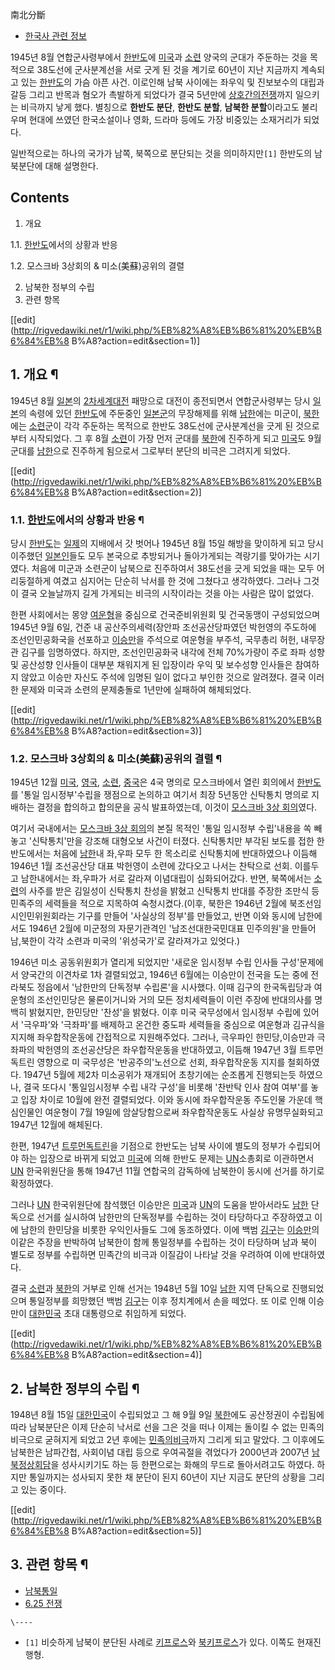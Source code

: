 南北分斷

  * [한국사 관련 정보](%ED%95%9C%EA%B5%AD%EC%82%AC%20%EA%B4%80%EB%A0%A8%20%EC%A0%95%EB%B3%B4.md)  

1945년 8월 연합군사령부에서 [한반도](%ED%95%9C%EB%B0%98%EB%8F%84.md)에
[미국](%EB%AF%B8%EA%B5%AD.md)과 [소련](%EC%86%8C%EB%A0%A8.md) 양국의 군대가 주둔하는 것을
목적으로 38도선에 군사분계선을 서로 긋게 된 것을 계기로 60년이 지난 지금까지 계속되고 있는
[한반도](%ED%95%9C%EB%B0%98%EB%8F%84.md)의 가슴 아픈 사건. 이로인해 남북 사이에는 좌우익 및 진보보수의
대립과 갈등 그리고 반목과 혐오가 촉발하게 되었다가 결국 5년만에 [상호간의전쟁](6.25%20%EC%A0%84%EC%9F%81.md)까지 일으키는 비극까지 낳게 했다. 별칭으로 **한반도 분단**, **한반도
분할**, **남북한 분할**이라고도 불리우며 현대에 쓰였던 한국소설이나 영화, 드라마 등에도 가장 비중있는 소재거리가 되었다.

일반적으로는 하나의 국가가 남쪽, 북쪽으로 분단되는 것을 의미하지만`[1]` 한반도의 남북분단에 대해 설명한다.

## Contents

    

1. 개요 
    

1.1. [한반도](%ED%95%9C%EB%B0%98%EB%8F%84.md)에서의 상황과 반응

1.2. 모스크바 3상회의 & 미소(美蘇)공위의 결렬

2. 남북한 정부의 수립 
3. 관련 항목 

[[edit](http://rigvedawiki.net/r1/wiki.php/%EB%82%A8%EB%B6%81%20%EB%B6%84%EB%8
B%A8?action=edit&section=1)]

## 1. 개요 ¶

1945년 8월 [일본](%EC%9D%BC%EB%B3%B8.md)의 [2차세계대전](2%EC%B0%A8%20%EC%84%B8%EA%B3%84%EB%8C%80%EC%A0%84.md) 패망으로 대전이 종전되면서
연합군사령부는 당시 [일본](%EC%9D%BC%EB%B3%B8.md)의 속령에 있던
[한반도](%ED%95%9C%EB%B0%98%EB%8F%84.md)에 주둔중인
[일본군](%EC%9D%BC%EB%B3%B8%EA%B5%B0.md)의 무장해제를 위해
[남한](%EB%82%A8%ED%95%9C.md)에는 미군이, [북한](%EB%B6%81%ED%95%9C.md)에는
[소련](%EC%86%8C%EB%A0%A8.md)군이 각각 주둔하는 목적으로 한반도 38도선에 군사분계선을 긋게 된 것으로부터
시작되었다. 그 후 8월 [소련](%EC%86%8C%EB%A0%A8.md)이 가장 먼저 군대를
[북한](%EB%B6%81%ED%95%9C.md)에 진주하게 되고 [미국](%EB%AF%B8%EA%B5%AD.md)도 9월 군대를
[남한](%EB%82%A8%ED%95%9C.md)으로 진주하게 됨으로서 그로부터 분단의 비극은 그려지게 되었다.

  

[[edit](http://rigvedawiki.net/r1/wiki.php/%EB%82%A8%EB%B6%81%20%EB%B6%84%EB%8
B%A8?action=edit&section=2)]

### 1.1. [한반도](%ED%95%9C%EB%B0%98%EB%8F%84.md)에서의 상황과 반응 ¶

당시 [한반도](%ED%95%9C%EB%B0%98%EB%8F%84.md)는 [일제](%EC%9D%BC%EC%A0%9C.md)의
지배에서 갓 벗어나 1945년 8월 15일 해방을 맞이하게 되고 당시 이주했던
[일본인](%EC%9D%BC%EB%B3%B8%EC%9D%B8.md)들도 모두 본국으로 추방되거나 돌아가게되는 격랑기를 맞아가는
시기였다. 처음에 미군과 소련군이 남북으로 진주하여서 38도선을 긋게 되었을 때는 모두 어리둥절하게 여겼고 심지어는 단순히 낙서를 한 것에
그쳤다고 생각하였다. 그러나 그것이 결국 오늘날까지 길게 가게되는 비극의 시작이라는 것을 아는 사람은 많이 없었다.

  

한편 사회에서는 몽양 [여운형](%EC%97%AC%EC%9A%B4%ED%98%95.md)을 중심으로 건국준비위원회 및 건국동맹이
구성되었으며 1945년 9월 6일, 건준 내 공산주의세력(장안파 조선공산당파였던 박헌영의 주도하에 조선인민공화국을 선포하고
[이승만](%EC%9D%B4%EC%8A%B9%EB%A7%8C.md)을 주석으로 여운형을 부주석, 국무총리 허헌, 내무장관 김구를
임명하였다. 하지만, 조선인민공화국 내각에 전체 70%가량이 주로 좌파 성향 및 공산성향 인사들이 대부분 채워지게 된 입장이라 우익 및
보수성향 인사들은 참여하지 않았고 이승만 자신도 주석에 임명된 일이 없다고 부인한 것으로 알려졌다. 결국 이러한 문제와 미국과 소련의
문제충돌로 1년만에 실패하여 해체되었다.

  

[[edit](http://rigvedawiki.net/r1/wiki.php/%EB%82%A8%EB%B6%81%20%EB%B6%84%EB%8
B%A8?action=edit&section=3)]

### 1.2. 모스크바 3상회의 & 미소(美蘇)공위의 결렬 ¶

1945년 12월 [미국](%EB%AF%B8%EA%B5%AD.md), [영국](%EC%98%81%EA%B5%AD.md),
[소련](%EC%86%8C%EB%A0%A8.md),
[중국](%EC%A4%91%ED%99%94%EB%AF%BC%EA%B5%AD.md)은 4국 명의로 모스크바에서 열린 회의에서
[한반도](%ED%95%9C%EB%B0%98%EB%8F%84.md)를 '통일 임시정부'수립을 쟁점으로 논의하고 여기서 최장 5년동안
신탁통치 명의로 지배하는 결정을 합의하고 합의문을 공식 발표하였는데, 이것이 [모스크바 3상 회의](%EB%AA%A8%EC%8A%A4%ED%81%AC%EB%B0%94%203%EC%83%81%20%ED%9A%8C%EC%9D%98.md)였다.

  

여기서 국내에서는 [모스크바 3상 회의](%EB%AA%A8%EC%8A%A4%ED%81%AC%EB%B0%94%203%EC%83%81%20%ED%9A%8C%EC%9D%98.md)의 본질 목적인 '통일 임시정부 수립'내용을 쏙 빼놓고 '신탁통치'만을 강조해 대형오보 사건이
터졌다. 신탁통치만 부각된 보도를 접한 한반도에서는 처음에 [남한](%EB%82%A8%ED%95%9C.md)내 좌,우파 모두 한
목소리로 신탁통치에 반대하였으나 이듬해 1946년 1월 조선공산당 대표 박헌영이 소련에 갔다오고 나서는 찬탁으로 선회. 이를두고 남한내에서는
좌,우파가 서로 갈라져 이념대립이 심화되어갔다. 반면, 북쪽에서는 [소련](%EC%86%8C%EB%A0%A8.md)의 사주를 받은
김일성이 신탁통치 찬성을 밝혔고 신탁통치 반대를 주장한 조만식 등 민족주의 세력들을 적으로 지목하여 숙청시켰다.(이후, 북한은 1946년
2월에 북조선임시인민위원회라는 기구를 만들어 '사실상의 정부'를 만들었고, 반면 이와 동시에 남한에서도 1946년 2월에 미군정의
자문기관격인 '남조선대한국민대표 민주의원'을 만들어 남,북한이 각각 소련과 미국의 '위성국가'로 갈라져가고 있엇다.)

  

1946년 미소 공동위원회가 열리게 되었지만 '새로운 임시정부 수립 인사들 구성'문제에서 양국간의 이견차로 1차 결렬되었고, 1946년
6월에는 이승만이 전국을 도는 중에 전라북도 정읍에서 '남한만의 단독정부 수립론'을 시사했다. 이때 김구의 한국독립당과 여운형의 조선인민당은
물론이거니와 거의 모든 정치세력들이 이런 주장에 반대의사를 명백히 밝혔지만, 한민당만 '찬성'을 밝혔다. 이후 미국 국무성에서 임시정부
수립에 있어서 '극우파'와 '극좌파'를 배제하고 온건한 중도파 세력들을 중심으로 여운형과 김규식을 지지해 좌우합작운동에 간접적으로
지원해주었다. 그러나, 극우파인 한민당,이승만과 극좌파의 박헌영의 조선공산당은 좌우합작운동을 반대하였고, 이듬해 1947년 3월 트루먼
독트린 영향으로 미 국무성은 '반공주의'노선으로 선회, 좌우합작운동 지지를 철회하였다. 1947년 5월에 제2차 미소공위가 재개되어
초창기에는 순조롭게 진행되는듯 하였으나, 결국 또다시 '통일임시정부 수립 내각 구성'을 비롯해 '찬반탁 인사 참여 여부'를 놓고 입장 차이로
10월에 완전 결렬되었다. 이와 동시에 좌우합작운동 주도인물 가운데 핵심인물인 여운형이 7월 19일에 암살당함으로써 좌우합작운동도 사실상
유명무실화되고 1947년 12월에 해체된다.

  

한편, 1947년 [트루먼독트린](%ED%8A%B8%EB%A3%A8%EB%A8%BC%20%EB%8F%85%ED%8A%B8%EB%A6%B0.md)을 기점으로
한반도는 남북 사이에 별도의 정부가 수립되어야 하는 입장으로 바뀌게 되었고 [미국](%EB%AF%B8%EA%B5%AD.md)에 의해
한반도 문제는 [UN](UN.md)소총회로 이관하면서 [UN](UN.md) 한국위원단을 통해 1947년 11월 연합국의 감독하에
남북한이 동시에 선거를 하기로 확정하였다.

  

그러나 [UN](UN.md) 한국위원단에 참석했던 이승만은 [미국](%EB%AF%B8%EA%B5%AD.md)과
[UN](UN.md)의 도움을 받아서라도 [남한](%EB%82%A8%ED%95%9C.md) 단독으로 선거를 실시하여 남한만의
단독정부를 수립하는 것이 타당하다고 주장하였고 이에 남한의 한민당을 비롯한 우익인사들도 그에 동조하였다. 이에 백범
[김구](%EA%B9%80%EA%B5%AC.md)는 [이승만](%EC%9D%B4%EC%8A%B9%EB%A7%8C.md)의 이같은
주장을 반박하여 남북한이 함께 통일정부를 수립하는 것이 타당하며 남과 북이 별도로 정부를 수립하면 민족간의 비극과 이질감이 나타날 것을
우려하여 이에 반대하였다.

  

결국 [소련](%EC%86%8C%EB%A0%A8.md)과 [북한](%EB%B6%81%ED%95%9C.md)의 거부로 인해 선거는
1948년 5월 10일 [남한](%EB%82%A8%ED%95%9C.md) 지역 단독으로 진행되었으며 통일정부를 희망했던 백범
[김구](%EA%B9%80%EA%B5%AC.md)는 이후 정치계에서 손을 떼었다. 또 이로 인해 이승만이
[대한민국](%EB%8C%80%ED%95%9C%EB%AF%BC%EA%B5%AD.md) 초대 대통령으로 취임하게 되었다.

  

[[edit](http://rigvedawiki.net/r1/wiki.php/%EB%82%A8%EB%B6%81%20%EB%B6%84%EB%8
B%A8?action=edit&section=4)]

## 2. 남북한 정부의 수립 ¶

1948년 8월 15일 [대한민국](%EB%8C%80%ED%95%9C%EB%AF%BC%EA%B5%AD.md)이 수립되었고 그 해 9월
9일 [북한](%EB%B6%81%ED%95%9C.md)에도 공산정권이 수립됨에 따라 남북분단은 이제 단순히 낙서로 선을 그은 것을 떠나
이제는 돌이킬 수 없는 민족의 비극으로 굳혀지게 되었고 2년 후에는 [민족의비극](6.25%20%EC%A0%84%EC%9F%81.md)까지 그리게 되고 말았다. 그 이후에도 남북한은 남파간첩, 사회이념 대립
등으로 우여곡절을 겪었다가 2000년과 2007년
[남북정상회담](%EB%82%A8%EB%B6%81%EC%A0%95%EC%83%81%ED%9A%8C%EB%8B%B4.md)을 성사시키기도
하는 등 한편으로는 화해의 무드로 돌아서려고도 하였다. 하지만 통일까지는 성사되지 못한 채 분단이 된지 60년이 지난 지금도 분단의 상황을
그리고 있는 중이다.

  

[[edit](http://rigvedawiki.net/r1/wiki.php/%EB%82%A8%EB%B6%81%20%EB%B6%84%EB%8
B%A8?action=edit&section=5)]

## 3. 관련 항목 ¶

  * [남북통일](%EB%82%A8%EB%B6%81%ED%86%B5%EC%9D%BC.md)
  * [6.25 전쟁](6.25%20%EC%A0%84%EC%9F%81.md)  

`\----`

  * `[1]` 비슷하게 남북이 분단된 사례로 [키프로스](%ED%82%A4%ED%94%84%EB%A1%9C%EC%8A%A4.md)와 [북키프로스](%EB%B6%81%ED%82%A4%ED%94%84%EB%A1%9C%EC%8A%A4.md)가 있다. 이쪽도 현재진행형.

